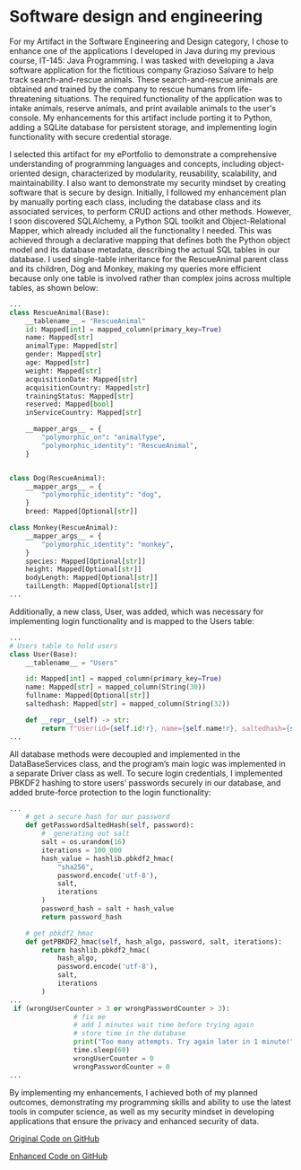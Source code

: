 # Software design and engineering

For my Artifact in the Software Engineering and Design category, I chose to enhance one of the applications I developed in Java during my previous course, IT-145: Java Programming. I was tasked with developing a Java software application for the fictitious company Grazioso Salvare to help track search-and-rescue animals. These search-and-rescue animals are obtained and trained by the company to rescue humans from life-threatening situations. The required functionality of the application was to intake animals, reserve animals, and print available animals to the user's console. My enhancements for this artifact include porting it to Python, adding a SQLite database for persistent storage, and implementing login functionality with secure credential storage.

I selected this artifact for my ePortfolio to demonstrate a comprehensive understanding of programming languages and concepts, including object-oriented design, characterized by modularity, reusability, scalability, and maintainability. I also want to demonstrate my security mindset by creating software that is secure by design. Initially, I followed my enhancement plan by manually porting each class, including the database class and its associated services, to perform CRUD actions and other methods. However, I soon discovered SQLAlchemy, a Python SQL toolkit and Object-Relational Mapper, which already included all the functionality I needed. This was achieved through a declarative mapping that defines both the Python object model and its database metadata, describing the actual SQL tables in our database. I used single-table inheritance for the RescueAnimal parent class and its children, Dog and Monkey, making my queries more efficient because only one table is involved rather than complex joins across multiple tables, as shown below:
```python
...
class RescueAnimal(Base):
    __tablename__ = "RescueAnimal"
    id: Mapped[int] = mapped_column(primary_key=True)
    name: Mapped[str]
    animalType: Mapped[str]
    gender: Mapped[str]
    age: Mapped[str]
    weight: Mapped[str]
    acquisitionDate: Mapped[str]
    acquisitionCountry: Mapped[str]
    trainingStatus: Mapped[str]
    reserved: Mapped[bool]
    inServiceCountry: Mapped[str]

    __mapper_args__ = {
        "polymorphic_on": "animalType",
        "polymorphic_identity": "RescueAnimal",
    }


class Dog(RescueAnimal):
    __mapper_args__ = {
        "polymorphic_identity": "dog",
    }
    breed: Mapped[Optional[str]]

class Monkey(RescueAnimal):
    __mapper_args__ = {
        "polymorphic_identity": "monkey",
    }
    species: Mapped[Optional[str]]
    height: Mapped[Optional[str]]
    bodyLength: Mapped[Optional[str]]
    tailLength: Mapped[Optional[str]]
...
```
Additionally, a new class, User, was added, which was necessary for implementing login functionality and is mapped to the Users table:
```python
...
# Users table to hold users
class User(Base):
    __tablename__ = "Users"

    id: Mapped[int] = mapped_column(primary_key=True)
    name: Mapped[str] = mapped_column(String(30))
    fullname: Mapped[Optional[str]]
    saltedhash: Mapped[str] = mapped_column(String(32))

    def __repr__(self) -> str:
        return f"User(id={self.id!r}, name={self.name!r}, saltedhash={self.saltedhash!r})"
...
```
All database methods were decoupled and implemented in the DataBaseServices class, and the program’s main logic was implemented in a separate Driver class as well. To secure login credentials, I implemented PBKDF2 hashing to store users' passwords securely in our database, and added brute-force protection to the login functionality:
```python
...
    # get a secure hash for our password
    def getPasswordSaltedHash(self, password):
        #  generating out salt 
        salt = os.urandom(16)
        iterations = 100_000
        hash_value = hashlib.pbkdf2_hmac(
            "sha256",
            password.encode('utf-8'),
            salt,
            iterations
        )
        password_hash = salt + hash_value
        return password_hash

    # get pbkdf2_hmac
    def getPBKDF2_hmac(self, hash_algo, password, salt, iterations):
        return hashlib.pbkdf2_hmac(
            hash_algo,
            password.encode('utf-8'),
            salt,
            iterations
        )
...
 if (wrongUserCounter > 3 or wrongPasswordCounter > 3):
                # fix me
                # add 1 minutes wait time before trying again
                # store time in the database
                print("Too many attempts. Try again later in 1 minute!")
                time.sleep(60)
                wrongUserCounter = 0
                wrongPasswordCounter = 0
...
```

By implementing my enhancements, I achieved both of my planned outcomes, demonstrating my programming skills and ability to use the latest tools in computer science, as well as my security mindset in developing applications that ensure the privacy and enhanced security of data.


[Original Code on GitHub](https://github.com/scenitnatsnoc/scenitnatsnoc.github.io/tree/main/artifact_one/original_code)

[Enhanced Code on GitHub](https://github.com/scenitnatsnoc/scenitnatsnoc.github.io/tree/main/artifact_one/enhanced_code)

